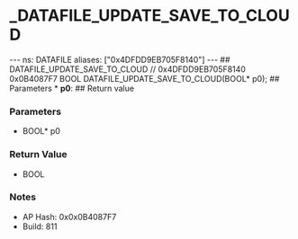 # _DATAFILE_UPDATE_SAVE_TO_CLOUD

--- ns: DATAFILE aliases: ["0x4DFDD9EB705F8140"] --- ## DATAFILE_UPDATE_SAVE_TO_CLOUD  // 0x4DFDD9EB705F8140 0x0B4087F7 BOOL DATAFILE_UPDATE_SAVE_TO_CLOUD(BOOL* p0);  ## Parameters * **p0**:  ## Return value

### Parameters
* BOOL* p0

### Return Value
* BOOL

### Notes
* AP Hash: 0x0x0B4087F7
* Build: 811

